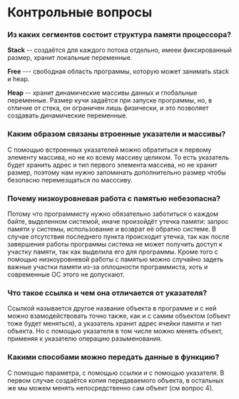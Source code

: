 # Контрольные вопросы
### Из каких сегментов состоит структура памяти процессора?

**Stack** -- создаётся для каждого потока отдельно, имееи фиксированный размер, хранит локальные переменные.

**Free** --- свободная область программы, которую может занимать stack и heap.

**Heap** -- хранит динамические массивы данных и глобальные переменные. Размер кучи задаётся при запуске программы, но, в отличие от стека, он ограничен лишь физически, и это позволяет создавать динамические переменные.

### Каким образом связаны втроенные указатели и массивы?

С помощью встроенных указателей можно обратиться к первому элементу массива, но не ко всему массиву целиком. То есть указатель будет хранить адрес и тип первого элемента массива, но не хранит размер, поэтому нам нужно запоминать дополнительно размер чтобы безопасно перемезщаться по масссиву.

### Почему низкоуровневая работа с памятью небезопасна?

Потому что программисту нужно обязательно заботиться о каждом байте, выделенном системой, иначе произойдёт утечка памяти: запрос памяти у системы, использование и возврат её обратно системе. В случае отсутствия последнего пункта происходит утечка, так как после завершения работы программы система не может получить доступ к участку памяти, так как выделила его для программы. Кроме того с помощью низкоуровневой работы с памятью можно случайно задеть важные участки памяти из-за оплошности программиста, хоть и современные ОС этого не допускают.

### Что такое ссылка и чем она отличается от указателя?

Ссылкой называется другое название объекта в программе и с ней можно взамодействовать точно также, как и с самим объектом (объект тоже будет меняться), а указатель хранит адрес ячейки памяти и тип объекта. Но с помощью указателя в том числе можно менять объект, применяя к указателю операцию разыменования.

### Какими способами можно передать данные в функцию?

С помощью параметра, с помощью ссылки и с помощью указателя. В первом случае создаётся копия передаваемого объекта, в остальных же мы можем менять непосредственно сам объект (см вопрос 4).
